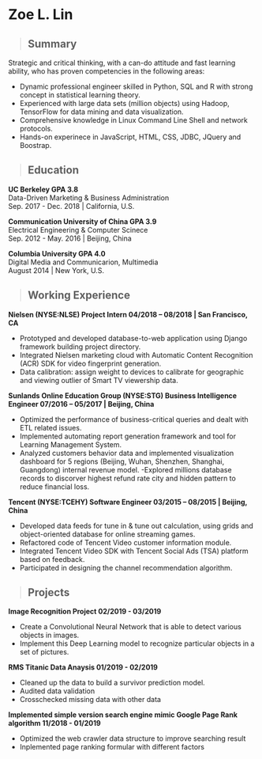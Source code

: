 # Zoe L. Lin
>## Summary
Strategic and critical thinking, with a can-do attitude and fast learning ability, who has proven competencies in the following areas:
- Dynamic professional engineer skilled in Python, SQL and R with strong concept in statistical learning theory.
- Experienced with large data sets (million objects) using Hadoop, TensorFlow for data mining and data visualization.
- Comprehensive knowledge in Linux Command Line Shell and network protocols. 
- Hands-on experinece in JavaScript, HTML, CSS, JDBC, JQuery and Boostrap.

>## Education
**UC Berkeley GPA 3.8**  
Data-Driven Marketing & Business Administration   
Sep. 2017 - Dec. 2018 | California, U.S. 

**Communication University of China GPA 3.9**  
Electrical Engineering & Computer Scinece   
Sep. 2012 - May. 2016 | Beijing, China 

**Columbia University GPA 4.0**  
Digital Media and Communicarion, Multimedia   
August 2014 | New York, U.S. 
>## Working Experience
**Nielsen (NYSE:NLSE)
Project Intern 04/2018 – 08/2018 | San Francisco, CA**
- Prototyped and developed database-to-web application using Django framework building project directory.
- Integrated Nielsen marketing cloud with Automatic Content Recognition (ACR) SDK for video fingerprint generation.
- Data calibration: assign weight to devices to calibrate for geographic and viewing outlier of Smart TV viewership data.

**Sunlands Online Education Group (NYSE:STG)
Business Intelligence Engineer 07/2016 – 05/2017 | Beijing, China**
- Optimized the performance of business-critical queries and dealt with ETL related issues.
- Implemented automating report generation framework and tool for Learning Management System.
- Analyzed customers behavior data and implemented visualization dashboard for 5 regions (Beijing, Wuhan, Shenzhen, Shanghai,
Guangdong) internal revenue model.
-Explored millions database records to discorver highest refund rate city and hidden pattern to reduce financial loss.

**Tencent (NYSE:TCEHY)
Software Engineer 03/2015 – 08/2015 | Beijing, China**
- Developed data feeds for tune in & tune out calculation, using grids and object-oriented database for online streaming games. 
- Refactored code of Tencent Video customer information module.
- Integrated Tencent Video SDK with Tencent Social Ads (TSA) platform based on feedback.
- Participated in designing the channel recommendation algorithm.

>## Projects
**Image Recognition Project 02/2019 - 03/2019**
- Create a Convolutional Neural Network that is able to detect various objects in images. 
- Implement this Deep Learning model to recognize particular objects in a set of pictures. 

**RMS Titanic Data Anaysis 01/2019 - 02/2019**
- Cleaned up the data to build a survivor prediction model.
- Audited data validation
- Crosschecked missing data with other data

**Implemented simple version search engine mimic Google Page Rank algorithm 11/2018 - 01/2019**
- Optimized the web crawler data structure to improve searching result
- Inplemented page ranking formular with different factors
